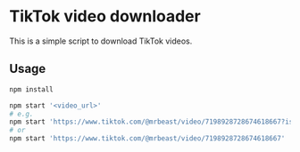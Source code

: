 # TikTok video downloader

This is a simple script to download TikTok videos.

## Usage

```bash
npm install
```

```bash
npm start '<video_url>'
# e.g. 
npm start 'https://www.tiktok.com/@mrbeast/video/7198928728674618667?is_from_webapp=1&sender_device=pc&web_id=7203836903929447942'
# or
npm start 'https://www.tiktok.com/@mrbeast/video/7198928728674618667'
```